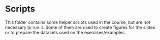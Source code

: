 # Scripts

This folder contains some helper scripts used in the course, but are not necessary to run it. Some of them are used to create figures for the slides or to prepare the datasets used on the exercises/examples.